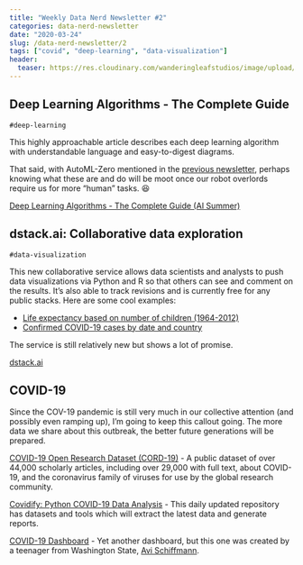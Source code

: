 ```yaml
---
title: "Weekly Data Nerd Newsletter #2"
categories: data-nerd-newsletter
date: "2020-03-24"
slug: /data-nerd-newsletter/2
tags: ["covid", "deep-learning", "data-visualization"]
header:
  teaser: https://res.cloudinary.com/wanderingleafstudios/image/upload/v1587682706/chrisjmears.com/data-nerd-newsletter-og.jpg
---
```


## Deep Learning Algorithms - The Complete Guide

`#deep-learning`

This highly approachable article describes each deep learning algorithm with understandable language and easy-to-digest diagrams.

That said, with AutoML-Zero mentioned in the [previous newsletter](/data-nerd-newsletter/1), perhaps knowing what these are and do will be moot once our robot overlords require us for more “human” tasks. 😆

[Deep Learning Algorithms - The Complete Guide (AI Summer)](https://theaisummer.com/Deep-Learning-Algorithms/)

## dstack.ai: Collaborative data exploration

`#data-visualization`

This new collaborative service allows data scientists and analysts to push data visualizations via Python and R so that others can see and comment on the results. It’s also able to track revisions and is currently free for any public stacks. Here are some cool examples:

- [Life expectancy based on number of children (1964-2012)](https://dstack.ai/cheptsov/gapminder)
- [Confirmed COVID-19 cases by date and country](https://dstack.ai/cheptsov/covid19/speed_by_country)

The service is still relatively new but shows a lot of promise.

[dstack.ai](https://dstack.ai/)

## COVID-19

Since the COV-19 pandemic is still very much in our collective attention (and possibly even ramping up), I’m going to keep this callout going. The more data we share about this outbreak, the better future generations will be prepared.

[COVID-19 Open Research Dataset (CORD-19)](https://pages.semanticscholar.org/coronavirus-research) - A public dataset of over 44,000 scholarly articles, including over 29,000 with full text, about COVID-19, and the coronavirus family of viruses for use by the global research community.

[Covidify: Python COVID-19 Data Analysis](https://github.com/AaronWard/covid-19-analysis) - This daily updated repository has datasets and tools which will extract the latest data and generate reports.

[COVID-19 Dashboard](https://ncov2019.live/) - Yet another dashboard, but this one was created by a teenager from Washington State, [Avi Schiffmann](https://twitter.com/AviSchiffmann).

